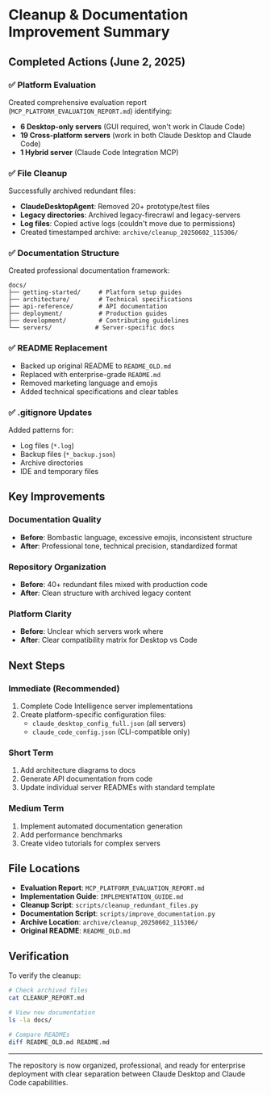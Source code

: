 # Cleanup & Documentation Improvement Summary

## Completed Actions (June 2, 2025)

### ✅ Platform Evaluation
Created comprehensive evaluation report (`MCP_PLATFORM_EVALUATION_REPORT.md`) identifying:
- **6 Desktop-only servers** (GUI required, won't work in Claude Code)
- **19 Cross-platform servers** (work in both Claude Desktop and Claude Code)
- **1 Hybrid server** (Claude Code Integration MCP)

### ✅ File Cleanup
Successfully archived redundant files:
- **ClaudeDesktopAgent**: Removed 20+ prototype/test files
- **Legacy directories**: Archived legacy-firecrawl and legacy-servers
- **Log files**: Copied active logs (couldn't move due to permissions)
- Created timestamped archive: `archive/cleanup_20250602_115306/`

### ✅ Documentation Structure
Created professional documentation framework:
```
docs/
├── getting-started/     # Platform setup guides
├── architecture/        # Technical specifications  
├── api-reference/       # API documentation
├── deployment/          # Production guides
├── development/         # Contributing guidelines
└── servers/            # Server-specific docs
```

### ✅ README Replacement
- Backed up original README to `README_OLD.md`
- Replaced with enterprise-grade `README.md`
- Removed marketing language and emojis
- Added technical specifications and clear tables

### ✅ .gitignore Updates
Added patterns for:
- Log files (`*.log`)
- Backup files (`*_backup.json`)
- Archive directories
- IDE and temporary files

## Key Improvements

### Documentation Quality
- **Before**: Bombastic language, excessive emojis, inconsistent structure
- **After**: Professional tone, technical precision, standardized format

### Repository Organization  
- **Before**: 40+ redundant files mixed with production code
- **After**: Clean structure with archived legacy content

### Platform Clarity
- **Before**: Unclear which servers work where
- **After**: Clear compatibility matrix for Desktop vs Code

## Next Steps

### Immediate (Recommended)
1. Complete Code Intelligence server implementations
2. Create platform-specific configuration files:
   - `claude_desktop_config_full.json` (all servers)
   - `claude_code_config.json` (CLI-compatible only)

### Short Term
1. Add architecture diagrams to docs
2. Generate API documentation from code
3. Update individual server READMEs with standard template

### Medium Term
1. Implement automated documentation generation
2. Add performance benchmarks
3. Create video tutorials for complex servers

## File Locations

- **Evaluation Report**: `MCP_PLATFORM_EVALUATION_REPORT.md`
- **Implementation Guide**: `IMPLEMENTATION_GUIDE.md`
- **Cleanup Script**: `scripts/cleanup_redundant_files.py`
- **Documentation Script**: `scripts/improve_documentation.py`
- **Archive Location**: `archive/cleanup_20250602_115306/`
- **Original README**: `README_OLD.md`

## Verification

To verify the cleanup:
```bash
# Check archived files
cat CLEANUP_REPORT.md

# View new documentation
ls -la docs/

# Compare READMEs
diff README_OLD.md README.md
```

---

The repository is now organized, professional, and ready for enterprise deployment with clear separation between Claude Desktop and Claude Code capabilities.